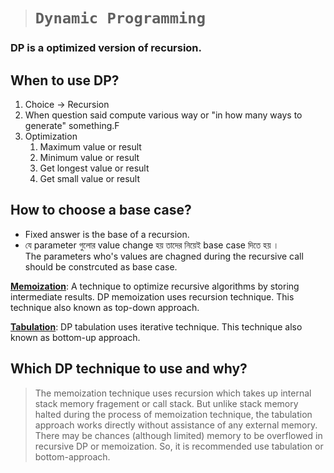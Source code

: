 > # **```Dynamic Programming```**

### DP is a optimized version of recursion.
## When to use DP?
1. Choice -> Recursion 
2. When question said compute various way or "in how many ways to generate" something.F
3. Optimization 
   1. Maximum value or result
   2. Minimum value or result
   3. Get longest value or result
   4. Get small value or result

## How to choose a base case?
- Fixed answer is the base of a recursion.
- যে parameter গুলোর value change হয় তাদের নিয়েই base case দিতে হয় ।   
The parameters who's values are chagned during the recursive call should be constrcuted as base case.

<ins>**Memoization**</ins>: A technique to optimize recursive algorithms by storing intermediate results. DP memoization uses recursion technique. This technique also known as top-down approach.  

<ins>**Tabulation**</ins>: DP tabulation uses iterative technique. This technique also known as bottom-up approach.  

## Which DP technique to use and why? 
> The memoization technique uses recursion which takes up internal stack memory fragement or call stack. But unlike stack memory halted during the process of memoization technique, the tabulation approach works directly without assistance of any external memory. There may be chances (although limited) memory to be overflowed in recursive DP or memoization. So, it is recommended use tabulation or bottom-approach.

